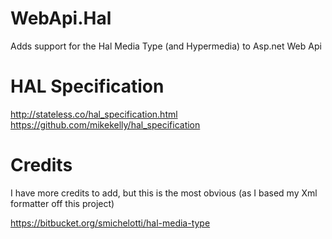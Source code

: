 WebApi.Hal
==========

Adds support for the Hal Media Type (and Hypermedia) to Asp.net Web Api

HAL Specification
=================
http://stateless.co/hal_specification.html  
https://github.com/mikekelly/hal_specification

Credits
=======
I have more credits to add, but this is the most obvious (as I based my Xml formatter off this project)

https://bitbucket.org/smichelotti/hal-media-type